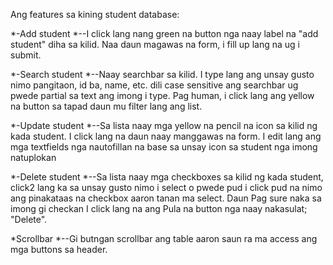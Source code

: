 Ang features sa kining student database:

  *-Add student
    *--I click lang nang green na button nga naay label na "add student" diha sa kilid. Naa daun magawas na form, i fill up lang na ug i submit.

  *-Search student
    *--Naay searchbar sa kilid. I type lang ang unsay gusto nimo pangitaon, id ba, name, etc. dili case sensitive ang searchbar ug pwede partial sa text ang imong i type. Pag human, i click lang ang yellow na button sa tapad daun mu filter lang ang list.

  *-Update student
    *--Sa lista naay mga yellow na pencil na icon sa kilid ng kada student. I click lang na daun naay manggawas na form. I edit lang ang mga textfields nga nautofillan na base sa unsay icon sa student nga imong natuplokan

  *-Delete student
    *--Sa lista naay mga checkboxes sa kilid ng kada student, click2 lang ka sa unsay gusto nimo i select o pwede pud i click pud na nimo ang pinakataas na checkbox aaron tanan ma select. Daun Pag sure naka sa imong gi checkan I click lang na ang Pula na button nga naay nakasulat; "Delete".

  *Scrollbar
    *--Gi butngan scrollbar ang table aaron saun ra ma access ang mga buttons sa header.
